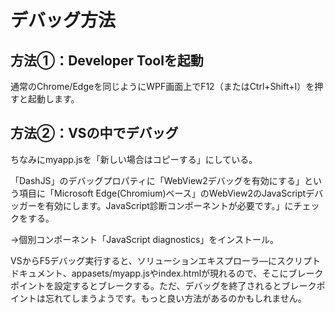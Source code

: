 # デバッグ方法

## 方法①：Developer Toolを起動

通常のChrome/Edgeを同じようにWPF画面上でF12（またはCtrl+Shift+I）を押すと起動します。

## 方法②：VSの中でデバッグ

ちなみにmyapp.jsを「新しい場合はコピーする」にしている。

「DashJS」のデバッグプロパティに「WebView2デバッグを有効にする」という項目に「Microsoft Edge(Chromium)ベース」のWebView2のJavaScriptデバッガーを有効にします。JavaScript診断コンポーネントが必要です。」にチェックをする。

→個別コンポーネント「JavaScript diagnostics」をインストール。

VSからF5デバッグ実行すると、ソリューションエキスプローラ―にスクリプトドキュメント、appasets/myapp.jsやindex.htmlが現れるので、そこにブレークポイントを設定するとブレークする。ただ、デバッグを終了されるとブレークポイントは忘れてしまうようです。もっと良い方法があるのかもしれません。
